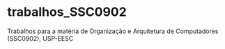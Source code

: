 # trabalhos_SSC0902
Trabalhos para a matéria de Organização e Arquitetura de Computadores (SSC0902), USP-EESC
